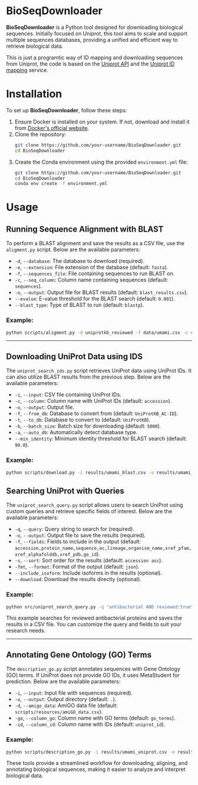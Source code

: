 # BioSeqDownloader

**BioSeqDownloader** is a Python tool designed for downloading biological sequences. Initially focused on Uniprot, this tool aims to scale and support multiple sequences databases, providing a unified and efficient way to retrieve biological data.

This is just a programtic way of ID mapping and downloading sequences from Uniprot, the code is based on the [Uniprot API](https://www.uniprot.org/help/api) and the [Uniprot ID mapping](https://www.uniprot.org/help/id_mapping) service.

# Installation

To set up **BioSeqDownloader**, follow these steps:

1. Ensure Docker is installed on your system. If not, download and install it from [Docker's official website](https://www.docker.com/).
2. Clone the repository:
    ```bash
    git clone https://github.com/your-username/BioSeqDownloader.git
    cd BioSeqDownloader
    ```
3. Create the Conda environment using the provided `environment.yml` file:
    ```bash
    git clone https://github.com/your-username/BioSeqDownloader.git
    cd BioSeqDownloader
    conda env create -f environment.yml
    ```

# Usage

## Running Sequence Alignment with BLAST

To perform a BLAST alignment and save the results as a CSV file, use the `aligment.py` script. Below are the available parameters:

- `-d`, `--database`: The database to download (required).
- `-e`, `--extension`: File extension of the database (default: `fasta`).
- `-f`, `--sequences_file`: File containing sequences to run BLAST on.
- `-c`, `--seq_column`: Column name containing sequences (default: `sequences`).
- `-o`, `--output`: Output file for BLAST results (default: `blast_results.csv`).
- `--evalue`: E-value threshold for the BLAST search (default: `0.001`).
- `--blast_type`: Type of BLAST to run (default: `blastp`).

### Example:
```bash
python scripts/aligment.py -d uniprotkb_reviewed -f data/umami.csv -c sequence -o results/umami_blast.csv
```

---

## Downloading UniProt Data using IDS

The `uniprot_search_ids.py` script retrieves UniProt data using UniProt IDs. It can also utilize BLAST results from the previous step. Below are the available parameters:

- `-i`, `--input`: CSV file containing UniProt IDs.
- `-c`, `--column`: Column name with UniProt IDs (default: `accession`).
- `-o`, `--output`: Output file.
- `-f`, `--from_db`: Database to convert from (default: `UniProtKB_AC-ID`).
- `-t`, `--to_db`: Database to convert to (default: `UniProtKB`).
- `-b`, `--batch_size`: Batch size for downloading (default: `5000`).
- `-a`, `--auto_db`: Automatically detect database type.
- `--min_identity`: Minimum identity threshold for BLAST search (default: `90.0`).

### Example:
```bash
python scripts/download.py -i results/umami_blast.csv -o results/umami_uniprot.csv
```
## Searching UniProt with Queries

The `uniprot_search_query.py` script allows users to search UniProt using custom queries and retrieve specific fields of interest. Below are the available parameters:

- `-q`, `--query`: Query string to search for (required).
- `-o`, `--output`: Output file to save the results (required).
- `-f`, `--fields`: Fields to include in the output (default: `accession,protein_name,sequence,ec,lineage,organism_name,xref_pfam,xref_alphafolddb,xref_pdb,go_id`).
- `-s`, `--sort`: Sort order for the results (default: `accession asc`).
- `-fmt`, `--format`: Format of the output (default: `json`).
- `--include_isoform`: Include isoforms in the results (optional).
- `--download`: Download the results directly (optional).

### Example:
```bash
python src/uniprot_search_query.py -q "antibacterial AND reviewed:true" -o results/uniprot_stream.csv
```

This example searches for reviewed antibacterial proteins and saves the results in a CSV file. You can customize the query and fields to suit your research needs.

---

## Annotating Gene Ontology (GO) Terms

The `description_go.py` script annotates sequences with Gene Ontology (GO) terms. If UniProt does not provide GO IDs, it uses MetaStudent for prediction. Below are the available parameters:

- `-i`, `--input`: Input file with sequences (required).
- `-o`, `--output`: Output directory (default: `.`).
- `-d`, `--amigo_data`: AmiGO data file (default: `scripts/resources/amiGO_data.csv`).
- `-go`, `--column_go`: Column name with GO terms (default: `go_terms`).
- `-id`, `--column_id`: Column name with IDs (default: `uniprot_id`).

### Example:
```bash
python scripts/description_go.py -i results/umami_uniprot.csv -o results/umami_go.csv
```

These tools provide a streamlined workflow for downloading, aligning, and annotating biological sequences, making it easier to analyze and interpret biological data.
